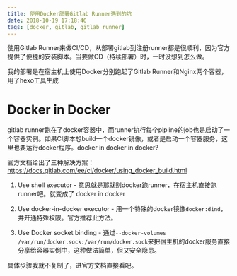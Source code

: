 ```yaml
---
title: 使用Docker部署Gitlab Runner遇到的坑
date: 2018-10-19 17:18:46
tags: [docker, gitlab, gitlab runner]
---
```

使用Gitlab Runner来做CI/CD，从部署gitlab到注册runner都是很顺利，因为官方提供了便捷的安装脚本。当要做CD（持续部署）时，一时没想到怎么做。

我的部署是在宿主机上使用Docker分别跑起了Gitlab Runner和Nginx两个容器，用了hexo工具生成

# Docker in Docker
gitlab runner跑在了docker容器中，而runner执行每个pipline的job也是启动了一个容器实例。如果CI脚本想build一个docker镜像，或者是启动一个容器服务，这里也要运行docker程序。docker in docker in docker?

官方文档给出了三种解决方案：
https://docs.gitlab.com/ee/ci/docker/using_docker_build.html

1. Use shell executor - 意思就是那就别docker跑runner，在宿主机直接跑runner吧。就变成了 docker in docker

2. Use docker-in-docker executor - 用一个特殊的docker镜像`docker:dind`，并开通特殊权限。官方推荐此方法。

3. Use Docker socket binding - 通过`--docker-volumes /var/run/docker.sock:/var/run/docker.sock`来把宿主机的docker服务直接分享给容器实例中，这种做法简单，但又安全隐患。

具体步骤我就不复制了，进官方文档直接看吧。
